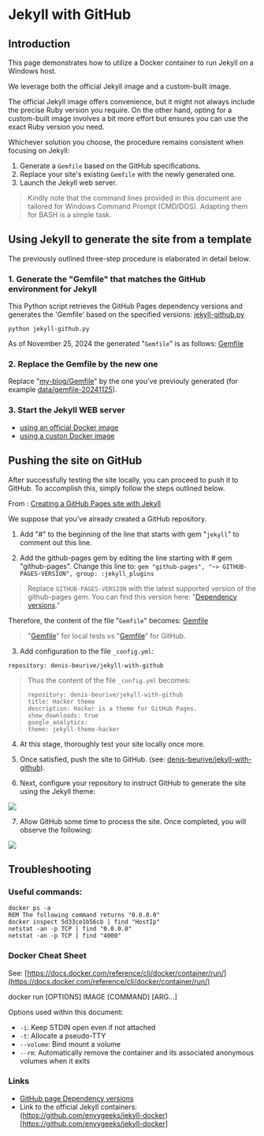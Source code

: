 # Jekyll with GitHub

## Introduction

This page demonstrates how to utilize a Docker container to run Jekyll on a Windows host.

We leverage both the official Jekyll image and a custom-built image.

The official Jekyll image offers convenience, but it might not always include the precise Ruby version you require. On the other hand, opting for a custom-built image involves a bit more effort but ensures you can use the exact Ruby version you need.

Whichever solution you choose, the procedure remains consistent when focusing on Jekyll:

1. Generate a `Gemfile` based on the GitHub specifications.  
2. Replace your site's existing `Gemfile` with the newly generated one.  
3. Launch the Jekyll web server.  

> Kindly note that the command lines provided in this document are tailored for Windows Command Prompt (CMD/DOS).
> Adapting them for BASH is a simple task.

## Using Jekyll to generate the site from a template

The previously outlined three-step procedure is elaborated in detail below.

### 1. Generate the "Gemfile" that matches the GitHub environment for Jekyll

This Python script retrieves the GitHub Pages dependency versions and generates the 'Gemfile' based on the specified versions:
[jekyll-github.py](jekyll-github.py)

    python jekyll-github.py

As of November 25, 2024 the generated "`Gemfile`" is as follows: [Gemfile](data/gemfile-20241125)

### 2. Replace the Gemfile by the new one

Replace "[my-blog/Gemfile](my-blog/Gemfile)" by the one you've previouly generated (for example [data/gemfile-20241125](data/gemfile-20241125)).

### 3. Start the Jekyll WEB server

* [using an official Docker image](OFFICIAL.md)
* [using a custon Docker image](CUSTOM.md)

## Pushing the site on GitHub

After successfully testing the site locally, you can proceed to push it to GitHub. To accomplish this, simply
follow the steps outlined below.

From : [Creating a GitHub Pages site with Jekyll](https://docs.github.com/en/pages/setting-up-a-github-pages-site-with-jekyll/creating-a-github-pages-site-with-jekyll)

We suppose that you've already created a GitHub repository.

1. Add "#" to the beginning of the line that starts with gem "`jekyll`" to comment out this line.

2. Add the github-pages gem by editing the line starting with # gem "github-pages". Change this line to: `gem "github-pages", "~> GITHUB-PAGES-VERSION", group: :jekyll_plugins`

> Replace `GITHUB-PAGES-VERSION` with the latest supported version of the github-pages gem. You can find this version here: "[Dependency versions](https://pages.github.com/versions/)."

Therefore, the content of the file "`Gemfile`" becomes: [Gemfile](https://github.com/denis-beurive/jekyll-site/blob/master/Gemfile)

> "[Gemfile](data/gemfile-20241125)" for local tests _vs_ "[Gemfile](https://github.com/denis-beurive/jekyll-site/blob/master/Gemfile)" for GitHub.

3. Add configuration to the file `_config.yml`:

```
repository: denis-beurive/jekyll-with-github
```

> Thus the content of the file `_config.yml` becomes:
> 
> ```
> repository: denis-beurive/jekyll-with-github
> title: Hacker theme
> description: Hacker is a theme for GitHub Pages.
> show_downloads: true
> google_analytics:
> theme: jekyll-theme-hacker
> ```

4. At this stage, thoroughly test your site locally once more.

5. Once satisfied, push the site to GitHub. (see: [denis-beurive/jekyll-with-github](https://github.com/denis-beurive/jekyll-site/tree/master)).

6. Next, configure your repository to instruct GitHub to generate the site using the Jekyll theme:

![](kekyll-activate.png)

7. Allow GitHub some time to process the site. Once completed, you will observe the following:

![](kekyll-activate-done.png)

## Troubleshooting

### Useful commands:

```Batchfile
docker ps -a
REM The following command returns "0.0.0.0"
docker inspect 5d33ce1b56cb | find "HostIp"
netstat -an -p TCP | find "0.0.0.0"
netstat -an -p TCP | find "4000"
```

### Docker Cheat Sheet

See: [https://docs.docker.com/reference/cli/docker/container/run/](https://docs.docker.com/reference/cli/docker/container/run/)

  docker run [OPTIONS] IMAGE [COMMAND] [ARG...]

Options used within this document:

* `-i`: Keep STDIN open even if not attached
* `-t`: Allocate a pseudo-TTY
* `--volume`: Bind mount a volume
* `--rm`: Automatically remove the container and its associated anonymous volumes when it exits

### Links

* [GitHub page Dependency versions](https://pages.github.com/versions/)
* Link to the official Jekyll containers: (https://github.com/envygeeks/jekyll-docker)[https://github.com/envygeeks/jekyll-docker]

